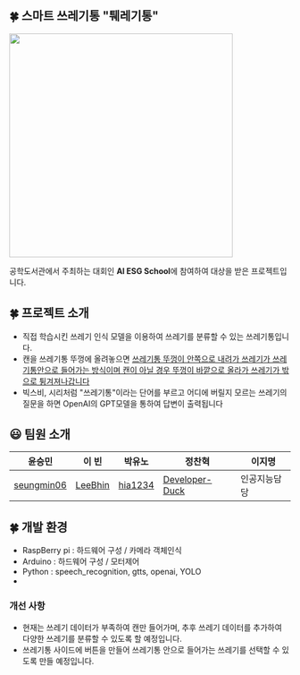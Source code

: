 ## 🍀 스마트 쓰레기통 "퉤레기통"
<img src="https://firebasestorage.googleapis.com/v0/b/microschool-gongdo.appspot.com/o/prod%2Fres%2F2024_AI-ESG-School%2FAI%20ESG%20%E1%84%8F%E1%85%B3%E1%86%AF%E1%84%85%E1%85%A2%E1%84%89%E1%85%B3%20%E1%84%8A%E1%85%A5%E1%86%B7%E1%84%82%E1%85%A6%E1%84%8B%E1%85%B5%E1%86%AF.png?alt=media&token=9326b902-354c-4024-8087-185cc770944c" style="width:400px"> 
<p>공학도서관에서 주최하는 대회인 <b>AI ESG School</b>에 참여하여 대상을 받은 프로젝트입니다.</p>


## 🍀 프로젝트 소개
- 직접 학습시킨 쓰레기 인식 모델을 이용하여 쓰레기를 분류할 수 있는 쓰레기통입니다.
- 캔을 쓰레기통 뚜껑에 올려놓으면 <ins>쓰레기통 뚜껑이 안쪽으로 내려가 쓰레기가 쓰레기통안으로 들어가는 방식이며 캔이 아닐 경우 뚜껑이 바깥으로 올라가 쓰레기가 밖으로 튕겨져나갑니다 </ins>
- 빅스비, 시리처럼 "쓰레기통"이라는 단어를 부르고 어디에 버릴지 모르는 쓰레기의 질문을 하면 OpenAI의 GPT모델을 통하여 답변이 출력됩니다






## 😃 팀원 소개
|윤승민|이 빈|박유노|정찬혁|이지명|
|------|---|---|---|---|
|<a href="https://github.com/seungmin06">seungmin06</a>|<a href="https://github.com/LeeBhin">LeeBhin</a>|<a href="https://github.com/hia1234">hia1234</a>|<a href="https://github.com/Developer-Duck">Developer-Duck</a>|인공지능담당|


## 🍀 개발 환경
- RaspBerry pi : 하드웨어 구성 / 카메라 객체인식
- Arduino : 하드웨어 구성 / 모터제어
- Python : speech_recognition, gtts, openai, YOLO
- 

### 개선 사항
- 현재는 쓰레기 데이터가 부족하여 캔만 들어가며, 추후 쓰레기 데이터를 추가하여 다양한 쓰레기를 분류할 수 있도록 할 예정입니다.
- 쓰레기통 사이드에 버튼을 만들어 쓰레기통 안으로 들어가는 쓰레기를 선택할 수 있도록 만들 예정입니다.

